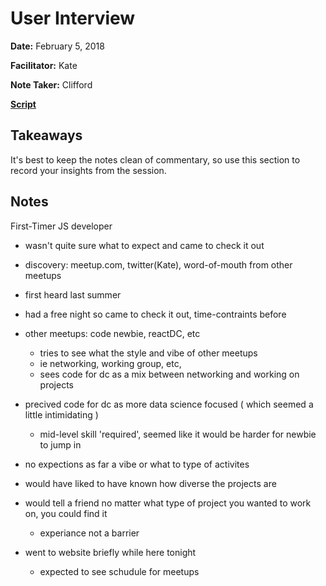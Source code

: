 # User Interview

**Date:** February 5, 2018

**Facilitator:** Kate

**Note Taker:** Clifford

[**Script**](https://github.com/codefordc/user-research/blob/master/2018-02-05-attendee-interview.md)

## Takeaways

It's best to keep the notes clean of commentary, so use this section to record your insights from the session.

## Notes

First-Timer
JS developer

- wasn't quite sure what to expect and came to check it out
- discovery: meetup.com, twitter(Kate), word-of-mouth from other meetups
- first heard last summer
- had a free night so came to check it out, time-contraints before
- other meetups: code newbie, reactDC, etc
  - tries to see what the style and vibe of other meetups 
  - ie networking, working group, etc, 
  - sees code for dc as a mix between networking and working on projects
  
- precived code for dc as more data science focused ( which seemed a little intimidating ) 
  - mid-level skill 'required', seemed like it would be harder for newbie to jump in 
- no expections as far a vibe or what to type of activites

- would have liked to have known how diverse the projects are 
- would tell a friend no matter what type of project you wanted to work on, you could find it 
  - experiance not a barrier 

- went to website briefly while here tonight 
  - expected to see schudule for meetups 
